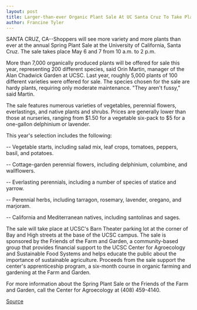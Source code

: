 ```yaml
---
layout: post
title: Larger-than-ever Organic Plant Sale At UC Santa Cruz To Take Place May 6 And 7
author: Francine Tyler
---
```


SANTA CRUZ, CA--Shoppers will see more variety and more plants  than ever at the annual Spring Plant Sale at the University of  California, Santa Cruz. The sale takes place May 6 and 7 from 10 a.m.  to 2 p.m.

More than 7,000 organically produced plants will be offered  for sale this year, representing 200 different species, said Orin  Martin, manager of the Alan Chadwick Garden at UCSC. Last year,  roughly 5,000 plants of 100 different varieties were offered for  sale. The species chosen for the sale are hardy plants, requiring only  moderate maintenance. "They aren't fussy," said Martin.

The sale features numerous varieties of vegetables, perennial  flowers, everlastings, and native plants and shrubs. Prices are  generally lower than those at nurseries, ranging from $1.50 for a  vegetable six-pack to $5 for a one-gallon delphinium or lavender.

This year's selection includes the following:

\-- Vegetable starts, including salad mix, leaf crops, tomatoes,  peppers, basil, and potatoes.

\-- Cottage-garden perennial flowers, including delphinium,  columbine, and wallflowers.

\-- Everlasting perennials, including a number of species of  statice and yarrow.

\-- Perennial herbs, including tarragon, rosemary, lavender,  oregano, and marjoram.

\-- California and Mediterranean natives, including santolinas  and sages.

The sale will take place at UCSC's Barn Theater parking lot at  the corner of Bay and High streets at the base of the UCSC campus.  The sale is sponsored by the Friends of the Farm and Garden, a  community-based group that provides financial support to the UCSC  Center for Agroecology and Sustainable Food Systems and helps  educate the public about the importance of sustainable agriculture.  Proceeds from the sale support the center's apprenticeship program,  a six-month course in organic farming and gardening at the Farm and  Garden.

For more information about the Spring Plant Sale or the  Friends of the Farm and Garden, call the Center for Agroecology at  (408) 459-4140.

[Source](http://www1.ucsc.edu/news_events/press_releases/archive/94-95/04-95/042495-Larger-than-ever_UC.html "Permalink to 042495-Larger-than-ever_UC")

